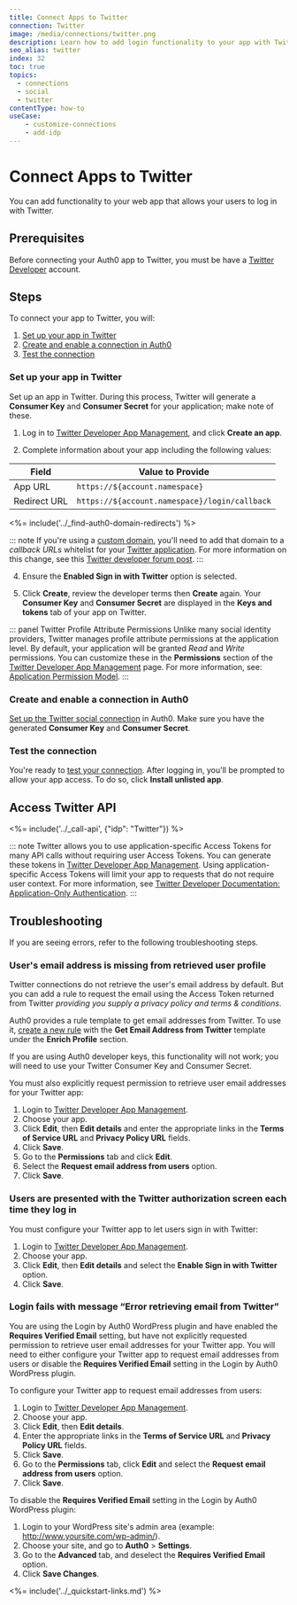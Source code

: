 ```yaml
---
title: Connect Apps to Twitter
connection: Twitter
image: /media/connections/twitter.png
description: Learn how to add login functionality to your app with Twitter. You will need to generate keys, copy these into your Auth0 settings, and enable the connection.
seo_alias: twitter
index: 32
toc: true
topics:
  - connections
  - social
  - twitter
contentType: how-to
useCase:
    - customize-connections
    - add-idp
---
```


# Connect Apps to Twitter

You can add functionality to your web app that allows your users to log in with Twitter. 

## Prerequisites

Before connecting your Auth0 app to Twitter, you must be have a [Twitter Developer](https://developer.twitter.com/) account.

## Steps

To connect your app to Twitter, you will:

1. [Set up your app in Twitter](#set-up-your-app-in-twitter)
2. [Create and enable a connection in Auth0](#create-and-enable-a-connection-in-auth0)
3. [Test the connection](#test-the-connection)

### Set up your app in Twitter

Set up an app in Twitter. During this process, Twitter will generate a **Consumer Key** and **Consumer Secret** for your application; make note of these.

1. Log in to [Twitter Developer App Management](https://developer.twitter.com/en/apps), and click **Create an app**.

2. Complete information about your app including the following values:

| Field | Value to Provide |
| - | - |
| App URL | `https://${account.namespace}` |
| Redirect URL | `https://${account.namespace}/login/callback` |

<%= include('../_find-auth0-domain-redirects') %>

::: note
If you're using a [custom domain](/custom-domains), you'll need to add that domain to a <dfn data-key="callback">callback URLs</dfn> whitelist for your [Twitter application](https://developer.twitter.com/en/apps/create). For more information on this change, see this [Twitter developer forum post](https://twittercommunity.com/t/action-required-sign-in-with-twitter-users-must-whitelist-callback-urls/105342).
:::

4. Ensure the **Enabled Sign in with Twitter** option is selected. 

5. Click **Create**, review the developer terms then **Create** again. Your **Consumer Key** and **Consumer Secret** are displayed in the **Keys and tokens** tab of your app on Twitter.

::: panel Twitter Profile Attribute Permissions
Unlike many social identity providers, Twitter manages profile attribute permissions at the application level. By default, your application will be granted *Read* and *Write* permissions. You can customize these in the **Permissions** section of the [Twitter Developer App Management](https://developer.twitter.com/en/apps) page. For more information, see: [Application Permission Model](https://dev.twitter.com/oauth/overview/application-permission-model).
:::

### Create and enable a connection in Auth0

[Set up the Twitter social connection](/dashboard/guides/connections/set-up-connections-social) in Auth0. Make sure you have the generated **Consumer Key** and **Consumer Secret**.

### Test the connection

You're ready to [test your connection](/dashboard/guides/connections/test-connections-social). After logging in, you'll be prompted to allow your app access. To do so, click **Install unlisted app**.

## Access Twitter API

<%= include('../_call-api', {"idp": "Twitter"}) %>

::: note
Twitter allows you to use application-specific Access Tokens for many API calls without requiring user Access Tokens. You can generate these tokens in [Twitter Developer App Management](https://developer.twitter.com/en/apps). Using application-specific Access Tokens will limit your app to requests that do not require user context. For more information, see [Twitter Developer Documentation: Application-Only Authentication](https://developer.twitter.com/en/docs/basics/authentication/overview/application-only.html).
:::

## Troubleshooting

If you are seeing errors, refer to the following troubleshooting steps.

### User's email address is missing from retrieved user profile

Twitter connections do not retrieve the user's email address by default. But you can add a rule to request the email using the Access Token returned from Twitter *providing you supply a privacy policy and terms & conditions*.

Auth0 provides a rule template to get email addresses from Twitter. To use it, [create a new rule](${manage_url}/#/rules/create) with the **Get Email Address from Twitter** template under the **Enrich Profile** section.

If you are using Auth0 developer keys, this functionality will not work; you will need to use your Twitter Consumer Key and Consumer Secret.

You must also explicitly request permission to retrieve user email addresses for your Twitter app:

1. Login to [Twitter Developer App Management](https://developer.twitter.com/en/apps).
1. Choose your app.
1. Click **Edit**, then **Edit details** and enter the appropriate links in the **Terms of Service URL** and **Privacy Policy URL** fields.
1. Click **Save**.
1. Go to the **Permissions** tab and click **Edit**.
1. Select the **Request email address from users** option.
1. Click **Save**.

### Users are presented with the Twitter authorization screen each time they log in

You must configure your Twitter app to let users sign in with Twitter:

1. Login to [Twitter Developer App Management](https://developer.twitter.com/en/apps).
1. Choose your app.
1. Click **Edit**, then **Edit details** and select the **Enable Sign in with Twitter** option.
1. Click **Save**.

### Login fails with message “Error retrieving email from Twitter”

You are using the Login by Auth0 WordPress plugin and have enabled the **Requires Verified Email** setting, but have not explicitly requested permission to retrieve user email addresses for your Twitter app. You will need to either configure your Twitter app to request email addresses from users or disable the **Requires Verified Email** setting in the Login by Auth0 WordPress plugin.

To configure your Twitter app to request email addresses from users:

1. Login to [Twitter Developer App Management](https://developer.twitter.com/en/apps).
1. Choose your app.
1. Click **Edit**, then **Edit details**.
1. Enter the appropriate links in the **Terms of Service URL** and **Privacy Policy URL** fields.
1. Click **Save**.
1. Go to the **Permissions** tab, click **Edit** and select the **Request email address from users** option.
1. Click **Save**.

To disable the **Requires Verified Email** setting in the Login by Auth0 WordPress plugin:

1. Login to your WordPress site's admin area (example: http://www.yoursite.com/wp-admin/).
1. Choose your site, and go to **Auth0** > **Settings**.
1. Go to the **Advanced** tab, and deselect the **Requires Verified Email** option.
1. Click **Save Changes**.

<%= include('../_quickstart-links.md') %>
